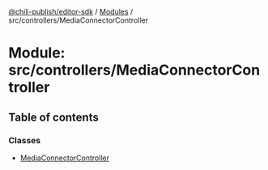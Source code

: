 [@chili-publish/editor-sdk](../README.md) / [Modules](../modules.md) / src/controllers/MediaConnectorController

# Module: src/controllers/MediaConnectorController

## Table of contents

### Classes

- [MediaConnectorController](../classes/controllers_MediaConnectorController.MediaConnectorController.md)
